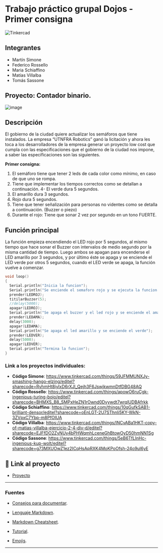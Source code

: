 # Trabajo práctico grupal Dojos - Primer consigna
![Tinkercad](./img/ArduinoTinkercad.jpg)


## Integrantes 
- Martín Simone
- Federico Rossello
- Maria Schiaffino
- Matías Villalba
- Tomás Sassone

## Proyecto: Contador binario.
![image](https://user-images.githubusercontent.com/72427373/234022612-30f17132-d89a-46d8-ab93-b0dc16d35ca2.png)


## Descripción
El gobierno de la ciudad quiere actualizar los semáforos que tiene instalados. La empresa  “UTNFRA Robotics” ganó la licitación y ahora les toca a los desarrolladores de la empresa generar  un proyecto low cost que cumpla con las especificaciones que el gobierno de la ciudad nos  impone, a saber las especificaciones son las siguientes.

**Primer consigna:**
1. El semáforo tiene que tener 2 leds de cada color como mínimo, en caso de que uno se rompa. 
2. Tiene que implementar los tiempos correctos como se detallan a continuación. 
4- El verde dura 5 segundos. 
4. El amarillo dura 3 segundos. 
5. Rojo dura 5 segundos. 
6. Tiene que tener señalización para personas no videntes como se detalla a  continuación. (Buzzer o piezo)
7. Durante el rojo: Tiene que sonar 2 vez por segundo en un tono FUERTE. 


## Función principal
La función empieza encendiendo el LED rojo por 5 segundos, al mismo tiempo que hace sonar el Buzzer con intervalos de medio segundo por la misma cantidad de tiempo. Luego ambos se apagan para encenderse el LED amarillo por 3 segundos, y por último éste se apaga y se enciende el LED verde por otros 5 segundos, cuando el LED verde se apaga, la función vuelve a comenzar.

~~~ C (lenguaje en el que esta escrito)
void loop()
{
  Serial.println("Inicia la funcion");
  Serial.println("Se enciende el semaforo rojo y se ejecuta la funcion 'titilar_buzzer'");
  prender(LEDROJ);
  titilarBuzzer(5);
  //delay(5000);
  apagar(LEDROJ);
  Serial.println("Se apaga el buzzer y el led rojo y se enciende el amarillo");               
  prender(LEDAMA);
  delay(3000);
  apagar(LEDAMA);
  Serial.println("Se apaga el led amarillo y se enciende el verde");               
  prender(LEDVER);
  delay(5000);
  apagar(LEDVER);
  Serial.println("Termina la funcion");               
}
~~~
### Link a los proyectos individuales:
- **Código Simone**: https://www.tinkercad.com/things/59JFMMUNXJy-smashing-hango-elzing/editel?sharecode=RyhmHt8iyIxD6rXJl_Qejh3F6JswjkwmnDtfDBG48AQ
- **Código Rossello**: https://www.tinkercad.com/things/apowO6ruCgk-ingenious-turing-bojo/editel?sharecode=BHMXS_B8_SMPxHeZN1rOwnd0Dvywdt7wrqlUDBAfrkk
- **Código Schiaffino**: https://www.tinkercad.com/things/10qGufkSAB1-brilliant-densor/editel?sharecode=oEnLGT-2U7SThnIi5KY-WkN-3ZVpxC7Ybp-m8PfOIUA
- **Código Villalba**: https://www.tinkercad.com/things/lNCvABa1HKT-copy-of-matias-villalba-ejercicio-2-4-div-d/editel?sharecode=EJFfDO2ZyNUy4bPHWqmhLceneGhBtowOyD50hmNN1Sg
- **Código Sassone**: https://www.tinkercad.com/things/5eB6TfLInHc-ingenious-kup-wolt/editel?sharecode=g73MXUOwZ1ez2ICqHsApRXK4MoKPoOfsh-24o9ul6yE

## :robot: Link al proyecto
- [Proyecto](https://www.tinkercad.com/things/5eB6TfLInHc-ingenious-kup-wolt/editel?sharecode=g73MXUOwZ1ez2ICqHsApRXK4MoKPoOfsh-24o9ul6yE)

---
### Fuentes
- [Consejos para documentar](https://www.sohamkamani.com/how-to-write-good-documentation/#architecture-documentation).

- [Lenguaje Markdown](https://markdown.es/sintaxis-markdown/#linkauto).

- [Markdown Cheatsheet](https://github.com/adam-p/markdown-here/wiki/Markdown-Cheatsheet).

- [Tutorial](https://www.youtube.com/watch?v=oxaH9CFpeEE).

- [Emojis](https://gist.github.com/rxaviers/7360908).

---






